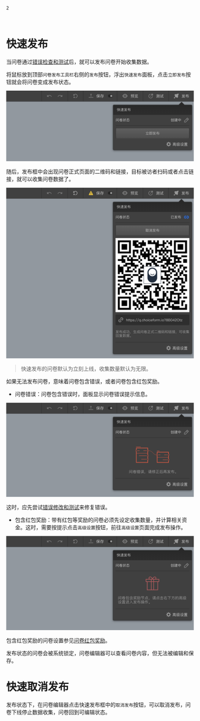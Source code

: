 ```index
2
```

```tag

```

```summary

```
# 快速发布
当问卷通过[错误检查和测试](./debug.md)后，就可以发布问卷开始收集数据。

将鼠标放到顶部`问卷发布工具栏`右侧的`发布`按钮，浮出`快速发布`面板，点击`立即发布`按钮就会将问卷变成发布状态。

<img src='./assets/normal.png'>

随后，发布框中会出现问卷正式页面的二维码和链接，目标被访者扫码或者点击链接，就可以收集问卷数据了。

<img src='./assets/online.png'>

> 快速发布的问卷默认为立刻上线，收集数量默认为无限。

如果无法发布问卷，意味着问卷包含错误，或者问卷包含红包奖励。
+ 问卷错误：问卷包含错误时，面板显示问卷错误提示信息。
  
<img src='./assets/error.png'>

这时，应先尝试[错误修改和测试](./debug.md)来修复错误。

+ 包含红包奖励：带有红包等奖励的问卷必须先设定收集数量，并计算相关资金。这时，需要按提示点击`高级设置`按钮，前往`高级设置`页面完成发布操作。
  
<img src='./assets/reward.png'>

  包含红包奖励的问卷设置参见[问卷红包奖励](./reward.md)。

发布状态的问卷会被系统锁定，问卷编辑器可以查看问卷内容，但无法被编辑和保存。

# 快速取消发布
发布状态下，在问卷编辑器点击快速发布框中的`取消发布`按钮，可以取消发布，问卷下线停止数据收集，问卷回到可编辑状态。
